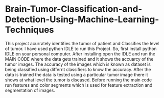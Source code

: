 # Brain-Tumor-Classification-and-Detection-Using-Machine-Learning-Techniques
This project acurrately identifies the tumor of patient and Classifies the level of tumor. 
I have used python IDLE to run this Project.
So, first install python IDLE on your personal computer.
After installing open the IDLE and run the MAIN CODE where the data gets trained and it shows the accuarcy of the tumor images.
The accuracy of the images which is known as dataset is being classified using differnt classifiers to know the accuracy.
After the data is trained the data is tested using a particular tumor image there it shows at what level the tumor is diseased.
Before running the main code run features and color segments which is used for feature extraction and segmentation of images.
